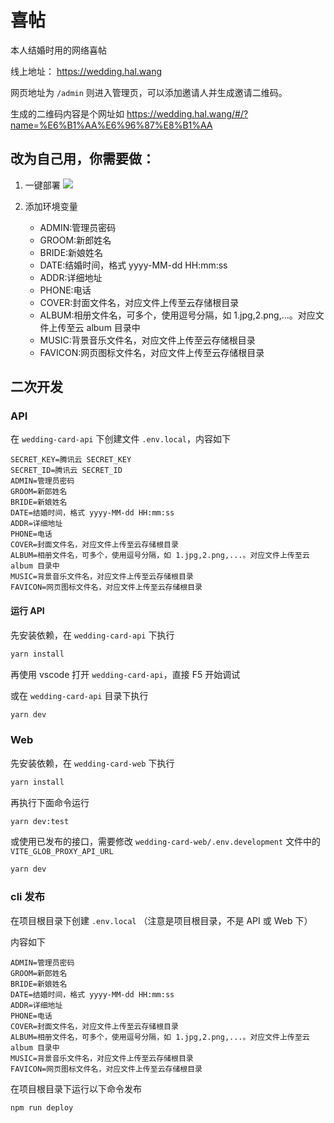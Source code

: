 # 喜帖

本人结婚时用的网络喜帖

线上地址： <https://wedding.hal.wang>

网页地址为 `/admin` 则进入管理页，可以添加邀请人并生成邀请二维码。

生成的二维码内容是个网址如 <https://wedding.hal.wang/#/?name=%E6%B1%AA%E6%96%87%E8%B1%AA>

## 改为自己用，你需要做：

1. 一键部署 [![](https://main.qcloudimg.com/raw/67f5a389f1ac6f3b4d04c7256438e44f.svg)](https://console.cloud.tencent.com/tcb/env/index?action=CreateAndDeployCloudBaseProject&appUrl=https%3A%2F%2Fgithub.com%2Fhal-wang%2Fwedding-card&branch=main)

2. 添加环境变量
   - ADMIN:管理员密码
   - GROOM:新郎姓名
   - BRIDE:新娘姓名
   - DATE:结婚时间，格式 yyyy-MM-dd HH:mm:ss
   - ADDR:详细地址
   - PHONE:电话
   - COVER:封面文件名，对应文件上传至云存储根目录
   - ALBUM:相册文件名，可多个，使用逗号分隔，如 1.jpg,2.png,...。对应文件上传至云 album 目录中
   - MUSIC:背景音乐文件名，对应文件上传至云存储根目录
   - FAVICON:网页图标文件名，对应文件上传至云存储根目录

## 二次开发

### API

在 `wedding-card-api` 下创建文件 `.env.local`，内容如下

```
SECRET_KEY=腾讯云 SECRET_KEY
SECRET_ID=腾讯云 SECRET_ID
ADMIN=管理员密码
GROOM=新郎姓名
BRIDE=新娘姓名
DATE=结婚时间，格式 yyyy-MM-dd HH:mm:ss
ADDR=详细地址
PHONE=电话
COVER=封面文件名，对应文件上传至云存储根目录
ALBUM=相册文件名，可多个，使用逗号分隔，如 1.jpg,2.png,...。对应文件上传至云 album 目录中
MUSIC=背景音乐文件名，对应文件上传至云存储根目录
FAVICON=网页图标文件名，对应文件上传至云存储根目录
```

#### 运行 API

先安装依赖，在 `wedding-card-api` 下执行

```bash
yarn install
```

再使用 vscode 打开 `wedding-card-api`，直接 F5 开始调试

或在 `wedding-card-api` 目录下执行

```bash
yarn dev
```

### Web

先安装依赖，在 `wedding-card-web` 下执行

```bash
yarn install
```

再执行下面命令运行

```bash
yarn dev:test
```

或使用已发布的接口，需要修改 `wedding-card-web/.env.development` 文件中的 `VITE_GLOB_PROXY_API_URL`

```bash
yarn dev
```

### cli 发布

在项目根目录下创建 `.env.local` （注意是项目根目录，不是 API 或 Web 下）

内容如下

```
ADMIN=管理员密码
GROOM=新郎姓名
BRIDE=新娘姓名
DATE=结婚时间，格式 yyyy-MM-dd HH:mm:ss
ADDR=详细地址
PHONE=电话
COVER=封面文件名，对应文件上传至云存储根目录
ALBUM=相册文件名，可多个，使用逗号分隔，如 1.jpg,2.png,...。对应文件上传至云 album 目录中
MUSIC=背景音乐文件名，对应文件上传至云存储根目录
FAVICON=网页图标文件名，对应文件上传至云存储根目录
```

在项目根目录下运行以下命令发布

```bash
npm run deploy
```
